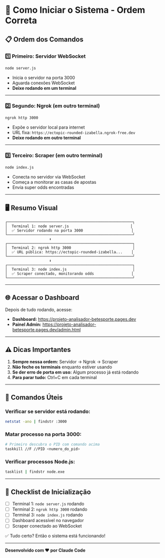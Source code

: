 # 🚀 Como Iniciar o Sistema - Ordem Correta

## 📋 Ordem dos Comandos

### **1️⃣ Primeiro: Servidor WebSocket**
```bash
node server.js
```
- Inicia o servidor na porta 3000
- Aguarda conexões WebSocket
- **Deixe rodando em um terminal**

---

### **2️⃣ Segundo: Ngrok (em outro terminal)**
```bash
ngrok http 3000
```
- Expõe o servidor local para internet
- URL fixa: `https://ectopic-rounded-izabella.ngrok-free.dev`
- **Deixe rodando em outro terminal**

---

### **3️⃣ Terceiro: Scraper (em outro terminal)**
```bash
node index.js
```
- Conecta no servidor via WebSocket
- Começa a monitorar as casas de apostas
- Envia super odds encontradas

---

## 🖥️ Resumo Visual

```
┌─────────────────────────────────────────────────────────┐
│  Terminal 1: node server.js                            │
│  ✅ Servidor rodando na porta 3000                      │
└─────────────────────────────────────────────────────────┘
                    ⬇️
┌─────────────────────────────────────────────────────────┐
│  Terminal 2: ngrok http 3000                            │
│  ✅ URL pública: https://ectopic-rounded-izabella...    │
└─────────────────────────────────────────────────────────┘
                    ⬇️
┌─────────────────────────────────────────────────────────┐
│  Terminal 3: node index.js                              │
│  ✅ Scraper conectado, monitorando odds                 │
└─────────────────────────────────────────────────────────┘
```

---

## 🌐 Acessar o Dashboard

Depois de tudo rodando, acesse:
- **Dashboard:** https://projeto-analisador-betesporte.pages.dev
- **Painel Admin:** https://projeto-analisador-betesporte.pages.dev/admin.html

---

## ⚠️ Dicas Importantes

1. **Sempre nessa ordem:** Servidor → Ngrok → Scraper
2. **Não feche os terminais** enquanto estiver usando
3. **Se der erro de porta em uso:** Algum processo já está rodando
4. **Para parar tudo:** Ctrl+C em cada terminal

---

## 🔧 Comandos Úteis

### Verificar se servidor está rodando:
```bash
netstat -ano | findstr :3000
```

### Matar processo na porta 3000:
```bash
# Primeiro descubra o PID com comando acima
taskkill //F //PID <numero_do_pid>
```

### Verificar processos Node.js:
```bash
tasklist | findstr node.exe
```

---

## 🎯 Checklist de Inicialização

- [ ] Terminal 1: `node server.js` rodando
- [ ] Terminal 2: `ngrok http 3000` rodando
- [ ] Terminal 3: `node index.js` rodando
- [ ] Dashboard acessível no navegador
- [ ] Scraper conectado ao WebSocket

✅ Tudo certo? Então o sistema está funcionando!

---

**Desenvolvido com ❤️ por Claude Code**
